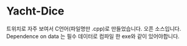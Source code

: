 # Yacht-Dice
트위치로 자주 보여서 C언어(파일명만 .cpp)로 만들었습니다. 오픈 소스입니다.
Dependence on data 는 필수 데이터로 컴파일 한 exe와 같이 있어야합니다.
